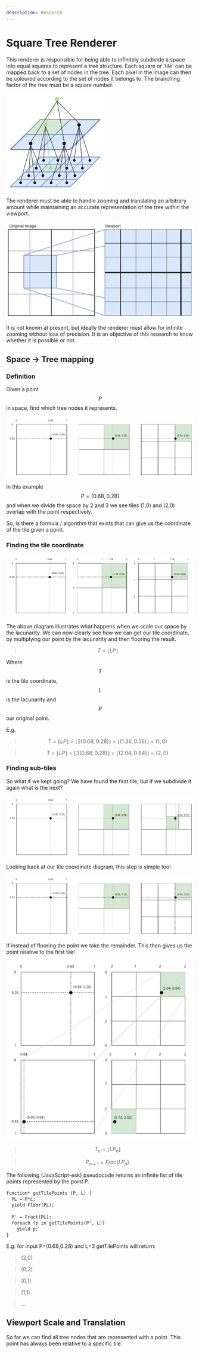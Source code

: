 ```yaml
---
description: Research
---
```


# Square Tree Renderer

This renderer is responsible for being able to infinitely subdivide a space into equal squares to represent a tree structure. Each square or 'tile' can be mapped back to a set of nodes in the tree. Each pixel in the image can then be coloured according to the set of nodes it belongs to. The branching factor of the tree must be a square number.

![](../.gitbook/assets/squaretreemapping-treeflattening.png)

The renderer must be able to handle zooming and translating an arbitrary amount while maintaining an accurate representation of the tree within the viewport.

![](../.gitbook/assets/squaretreemapping-objective.png)

It is not known at present, but ideally the renderer must allow for infinite zooming without loss of precision. It is an objective of this research to know whether it is possible or not.

## Space -&gt; Tree mapping

### Definition

Given a point $$P$$ in space, find which tree nodes it represents.

![](../.gitbook/assets/squaretreemapping-intro.png)

In this example $$P = (0.68, 0.28)$$ and when we divide the space by 2 and 3 we see tiles \(1,0\) and \(2,0\) overlap with the point respectively.

So, is there a formula / algorithm that exists that can give us the coordinate of the tile given a point.

### Finding the tile coordinate

![](../.gitbook/assets/squaretreemapping-tilecoordinate.png)

The above diagram illustrates what happens when we scale our space by the lacunarity. We can now clearly see how we can get our tile coordinate, by multiplying our point by the lacunarity and then flooring the result.

> $$T={\lfloor}LP{\rfloor}$$

Where $$T$$ is the tile coordinate, $$L$$ is the lacunarity and $$P$$ our original point.

E.g.

> $$T={\lfloor}LP{\rfloor}={\lfloor}2(0.68,0.28){\rfloor}={\lfloor}(1.36,0.56){\rfloor}=(1,0)$$

> $$T={\lfloor}LP{\rfloor}={\lfloor}3(0.68,0.28){\rfloor}={\lfloor}(2.04,0.84){\rfloor}=(2,0)$$

### Finding sub-tiles

So what if we kept going? We have found the first tile, but if we subdivide it again what is the next?

![](../.gitbook/assets/squaretreemapping-subtile.png)

Looking back at our tile coordinate diagram, this step is simple too!

![](../.gitbook/assets/squaretreemapping-intro.png)

If instead of flooring the point we take the remainder. This then gives us the point relative to the first tile!

![](../.gitbook/assets/squaretreemapping-steps.png)



> $$T_n={\lfloor}LP_n{\rfloor}$$

> $$P_{n+1}=Frac(LP_{n})$$

The following \(JavaScript-esk\) pseudocode returns an infinite list of tile points represented by the point P.

```text
function* getTilePoints (P, L) {
  PL = P*L;
  yield Floor(PL);

  P' = Fract(PL);
  foreach (p in getTilePoints(P', L)) 
    yield p;
}
```

E.g. for input P=\(0.68,0.28\) and L=3 getTilePoints will return:

> \(2,0\)

> \(0,2\)

> \(0,1\)

> \(1,1\)

> ...

## Viewport Scale and Translation

So far we can find all tree nodes that are represented with a point. This point has always been relative to a specific tile.  


